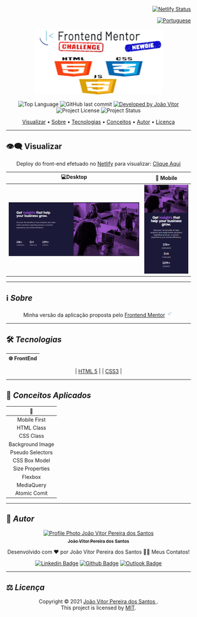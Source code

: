 <div align="right">

[![Netlify Status](https://api.netlify.com/api/v1/badges/e3c52228-d2d0-4ecd-a86e-d5663fc30ca7/deploy-status)](https://app.netlify.com/sites/joaovitorsw-stats-preview-card/deploys)

</div>

<div align="right">
  
  [![Portuguese](https://www.countryflags.io/br/flat/32.png)](README.md)
  
</div>

<p align="center">
  <img alt="front-end-mentor-newbie" src=".github/front-end-mentor-newbie.png" width="350px" height="180px"/>
</p>

<p align="center"> 
  <img alt="Top Language" src="https://img.shields.io/github/languages/top/Joaovitorsw/stats-preview-card?color=3498db&style=for-the-badge">
  <img alt="GitHub last commit" src="https://img.shields.io/github/last-commit/Joaovitorsw/stats-preview-card?color=3498db&style=for-the-badge&label=Ultimo%20Commit">   
  <a href="https://github.com/Joaovitorsw">
    <img alt="Developed by João Vitor" src="https://img.shields.io/badge/Developer-João_Vitor-%3498db?color=3498db&style=for-the-badge&label=Desenvolvedor">
  </a>  
  <img alt="Project License" src="https://img.shields.io/apm/l/vim-mode?style=for-the-badge&label=licen%C3%A7a"/>   
   <img alt="Project Status" src="https://camo.githubusercontent.com/e1242aef6552b4e9b2d6764e66eb55f29758cb1e6d332b74efa89b3144339b25/68747470733a2f2f696d672e736869656c64732e696f2f62616467652f636f6e636c75c3ad646f2d253334393864623f636f6c6f723d677265656e267374796c653d666f722d7468652d6261646765266c6162656c3d537461747573">  
    
</p>

<p align="center">
 <a href="#eye_speech_bubble-visualizar">Visualizar</a> •
 <a href="#information_source-sobre">Sobre</a> •
 <a href="#hammer_and_wrench-tecnologias">Tecnologias</a> • 
 <a href="#brain-conceitos-aplicados">Conceitos</a> •
 <a href="#boy-autor">Autor</a> •
 <a href="#balance_scale-licença">Licença</a>
</p>

---

## :eye_speech_bubble: **Visualizar**

<div align="center">

Deploy do front-end efetuado no [Netlify](https://www.netlify.com/) para visualizar: [Clique Aqui](https://stats-preview-card-joaovitorsw.netlify.app/)

|                             :computer:Desktop                             |                             :iphone: Mobile                              |
| :-----------------------------------------------------------------------: | :----------------------------------------------------------------------: |
| <kbd><img src=".github/previews/desktop-preview.png" alt="Tablet"/></kbd> | <kbd><img src=".github/previews/mobile-preview.png" alt="Mobile"/></kbd> |

</div>
  
---

## :information_source: _Sobre_

<div align="center">

Minha versão da aplicação proposta pelo [Frontend Mentor](https://www.frontendmentor.io/challenges/stats-preview-card-component-8JqbgoU62) <img height="20px" src="images/favicon-32x32.png">

---

</div>

## :hammer_and_wrench: _Tecnologias_

<div align="center">

| :globe_with_meridians: FrontEnd |
| :-----------------------------: |

| [HTML 5](https://www.w3schools.com/html/) |
| [CSS3](https://www.w3schools.com/css/) |

</div>

---

## :brain: _Conceitos Aplicados_

<div align="center">

| :page_facing_up: |
| :--------------: |
|   Mobile First   |
|    HTML Class    |
|    CSS Class     |
| Background Image |
| Pseudo Selectors |
|  CSS Box Model   |
| Size Properties  |
|     Flexbox      |
|    MediaQuery    |
|   Atomic Comit   |

</div>

---

## :boy: _Autor_

<div align="center">

<a href="https://github.com/Joaovitorsw">
 <img src="https://avatars.githubusercontent.com/u/86388366?s=400&u=d21331492a58a33c31dd248c2cac51f177622ae2&v=4"  width="100px;" alt="Profile Photo João Vitor Pereira dos Santos"/>
 <br/>
 <sub><b>João Vitor Pereira dos Santos</b></sub>
</a>

Desenvolvido com ❤️ por João Vitor Pereira dos Santos 👋🏽 Meus Contatos!

[![Linkedin Badge](https://img.shields.io/badge/-João_Vitor-blue?style=flat-square&logo=Linkedin&logoColor=white)](https://www.linkedin.com/in/jo%C3%A3o-vitor-pereira-dos-santos-10796b169/)
[![Github Badge](https://img.shields.io/badge/-João_Vitor-000?style=flat-square&logo=Github&logoColor=white)](https://github.com/Joaovitorsw)
[![Outlook Badge](https://img.shields.io/badge/-João_Vitor-0078d4?style=flat-square&logo=microsoft-outlook&logoColor=white)](mailto:joaovitorswbr@gmail.com)

</div>

---

## :balance_scale: _Licença_

<div align="center">

Copyright ©️ 2021 [João Vitor Pereira dos Santos ](https://github.com/Joaovitorsw).<br />
This project is licensed by [MIT](./LICENSE).

</div>
